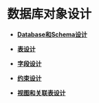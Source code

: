 # 数据库对象设计

-   **[Database和Schema设计](Database和Schema设计.md)**

-   **[表设计](表设计.md)**

-   **[字段设计](字段设计.md)**

-   **[约束设计](约束设计.md)**

-   **[视图和关联表设计](视图和关联表设计.md)**
